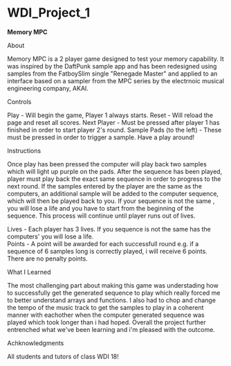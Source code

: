 # WDI_Project_1

**Memory MPC**

About

Memory MPC is a 2 player game designed to test your memory capability.  It was inspired by the DaftPunk sample app and has been redesigned using samples from the FatboySlim single "Renegade Master" and applied to an interface based on a sampler from the MPC series by the electrnoic musical engineering company, AKAI.

Controls

Play - Will begin the game, Player 1 always starts.
Reset - Will reload the page and reset all scores.
Next Player - Must be pressed after player 1 has finished in order to start player 2's round.
Sample Pads (to the left) - These must be pressed in order to trigger a sample.  Have a play around! 

Instructions

Once play has been pressed the computer will play back two samples which will light up purple on the pads.  After the sequence has been played, player must play back the exact same sequence in order to progress to the next round.  If the samples entered by the player are the same as the computers, an additional sample will be added to the computer sequence, which will then be played back to you. If your sequence is not the same , you will lose a life and you have to start from the beginning of the sequence.  This process will continue until player runs out of lives.  

  Lives - Each player has 3 lives.  If you sequence is not the same has the computers' you will lose a life.  
  Points - A point will be awarded for each successfull round e.g. if a sequence of 6 samples long is correctly played, i will receive 6 points.  There are no penalty points.


What I Learned

The most challenging part about making this game was understading how to successfully get the generated sequence to play which really forced me to better understand arrays and functions.  I also had to chop and change the tempo of the music track to get the samples to play in a coherent manner with eachother when the computer generated sequence was played which took longer than i had hoped. Overall the project further entrenched what we've been learning and i'm pleased with the outcome.  

Achknowledgments

All students and tutors of class WDI 18!
